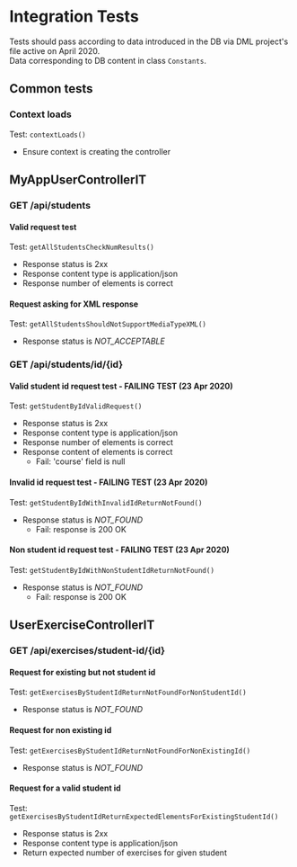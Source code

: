 # Integration Tests
Tests should pass according to data introduced in the DB via DML project's file active on April 2020.  
Data corresponding to DB content in class `Constants`.   
## Common tests
### Context loads
Test: `contextLoads()`
- Ensure context is creating the controller
## MyAppUserControllerIT
### GET /api/students
#### Valid request test
Test: `getAllStudentsCheckNumResults()`
- Response status is 2xx
- Response content type is application/json
- Response number of elements is correct
#### Request asking for XML response
Test: `getAllStudentsShouldNotSupportMediaTypeXML()`
- Response status is *NOT_ACCEPTABLE*
### GET /api/students/id/{id}
#### Valid student id request test - FAILING TEST (23 Apr 2020)
Test: `getStudentByIdValidRequest()`
- Response status is 2xx
- Response content type is application/json
- Response number of elements is correct
- Response content of elements is correct
  - Fail: 'course' field is null
#### Invalid id request test - FAILING TEST (23 Apr 2020)
Test: `getStudentByIdWithInvalidIdReturnNotFound()`
- Response status is *NOT_FOUND*
  - Fail: response is 200 OK
#### Non student id request test - FAILING TEST (23 Apr 2020)
Test: `getStudentByIdWithNonStudentIdReturnNotFound()`
- Response status is *NOT_FOUND*
  - Fail: response is 200 OK
## UserExerciseControllerIT
### GET /api/exercises/student-id/{id}
#### Request for existing but not student id
Test: `getExercisesByStudentIdReturnNotFoundForNonStudentId()`
- Response status is *NOT_FOUND*
#### Request for non existing id
Test: `getExercisesByStudentIdReturnNotFoundForNonExistingId()`
- Response status is *NOT_FOUND*
#### Request for a valid student id
Test: `getExercisesByStudentIdReturnExpectedElementsForExistingStudentId()`
- Response status is 2xx
- Response content type is application/json
- Return expected number of exercises for given student

